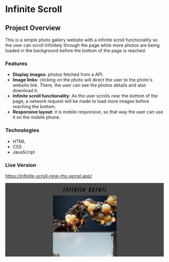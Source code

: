 # Infinite Scroll

## Project Overview

This is a simple photo gallery website with a infinite scroll functionality so the user can scroll infinitely through the page while more photos are being loaded in the background before the bottom of the page is reached.

### Features

- **Display images**: photos fetched from a API.
- **Image links**: clicking on the photo will direct the user to the photo's website link. There, the user can see the photos details and also download it.
- **Infinite scroll functionality**: As the user scrolls near the bottom of the page, a network request will be made to load more images before reaching the bottom.
- **Responsive layout**: it is mobile responsive, so that way the user can use it on the mobile phone.

### Technologies

- HTML
- CSS
- JavaScript

### Live Version

https://infinite-scroll-nine-rho.vercel.app/

<img src="/assets/images/project-images/Infinite Scroll Website.png" />

